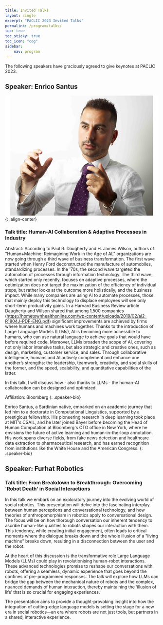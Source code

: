 ```yaml
---
title: Invited Talks
layout: single
excerpt: "PACLIC 2023 Invited Talks"
permalink: /program/talks/
toc: true
toc_sticky: true
toc_icon: "cog"
sidebar: 
    nav: program
---
```


The following speakers have graciously agreed to give keynotes at PACLIC 2023.

<style>
p.speaker-bio { font-style: italic; font-size: 80%; }
</style>

## Speaker: Enrico Santus

![Enrico Santus](/assets/images/keynotes/SANTUS01.png){: .align-center}

### Talk title: Human-AI Collaboration & Adaptive Processes in Industry

Abstract: According to Paul R. Daugherty and H. James Wilson, authors of "Human+Machine: Reimagining Work in the Age of AI," organizations are now going through a third wave of business transformation. The first wave started when Henry Ford deconstructed the manufacture of automobiles, standardizing processes. In the '70s, the second wave targeted the automation of processes through information technology. The third wave, which started only recently, focuses on adaptive processes, where the optimization does not target the maximization of the efficiency of individual steps, but rather looks at the outcome more holistically, and the business impact.
While many companies are using AI to automate processes, those that mainly deploy this technology to displace employees will see only short-term productivity gains. In a Harvard Business Review article Daugherty and Wilson shared that among 1,500 companies (https://hometownhealthonline.com/wp-content/uploads/2019/02/ai2-R1804J-PDF-ENG.pdf) significant improvements are achieved by firms where humans and machines work together. Thanks to the introduction of Large Language Models (LLMs), AI is becoming more accessible to humans, who can use natural language to achieve goals that would have before required code. Moreover, LLMs broaden the scope of AI, covering not only labor intensive tasks, but also strategic and creative ones, such as design, marketing, customer service, and sales. Through collaborative intelligence, humans and AI actively complement and enhance one another’s strengths: the leadership, teamwork, creativity, and social skills of the former, and the speed, scalability, and quantitative capabilities of the latter.

In this talk, I will discuss how - also thanks to LLMs - the human-AI collaboration can be designed and optimized.

Affiliation: Bloomberg
{: .speaker-bio}

Enrico Santus, a Sardinian native, embarked on an academic journey that led him to a doctorate in Computational Linguistics, supported by a prestigious fellowship. His pioneering research in deep learning took place at MIT's CSAIL, and he later joined Bayer before becoming the Head of Human Computation at Bloomberg's CTO office in New York, where he envisions the future of active learning and human-in-the-loop annotation. His work spans diverse fields, from fake news detection and healthcare data extraction to pharmaceutical research, and has earned recognition from institutions like the White House and the American Congress.
{: .speaker-bio}



## Speaker: Furhat Robotics

### Talk title: From Breakdown to Breakthrough: Overcoming 'Robot Death' in Social Interactions

In this talk we embark on an exploratory journey into the evolving world of social robotics. This presentation will delve into the fascinating interplay between human perceptions and conversational technology, and how theories of anthropomorphism in robotics apply to conversational design. The focus will be on how thorough conversation our inherent tendency to ascribe human-like qualities to robots shapes our interaction with them. This tendency, while creating initial engagement, often leads to critical moments where the dialogue breaks down and the whole illusion of a "living machine" breaks down, resulting in a disconnection between the user and the robot.

At the heart of this discussion is the transformative role Large Language Models (LLMs) could play in revolutionising human-robot interactions. These advanced technologies promise to reshape our conversations with robots, offering a seamless, dynamic experience that goes beyond the confines of pre-programmed responses. The talk will explore how LLMs can bridge the gap between the mechanical nature of robots and the complex, nuanced demands of human interaction, thereby maintaining the ‘illusion of life’ that is so crucial for engaging experiences.

The presentation aims to provide a thought-provoking insight into how the integration of cutting-edge language models is setting the stage for a new era in social robotics—an era where robots are not just tools, but partners in a shared, interactive experience.